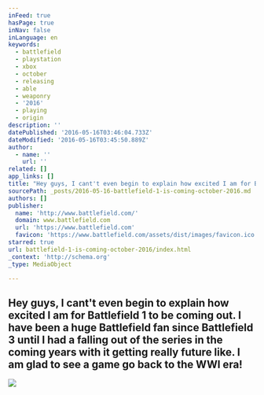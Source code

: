 ```yaml
---
inFeed: true
hasPage: true
inNav: false
inLanguage: en
keywords:
  - battlefield
  - playstation
  - xbox
  - october
  - releasing
  - able
  - weaponry
  - '2016'
  - playing
  - origin
description: ''
datePublished: '2016-05-16T03:46:04.733Z'
dateModified: '2016-05-16T03:45:50.889Z'
author:
  - name: ''
    url: ''
related: []
app_links: []
title: "Hey guys, I cant't even begin to explain how excited I am for Battlefield 1 to be coming out. I have been a huge Battlefield fan since Battlefield 3 until I had a falling out of the series in the coming years with it getting really future like. I am glad to see a game go back to the WWI era!"
sourcePath: _posts/2016-05-16-battlefield-1-is-coming-october-2016.md
authors: []
publisher:
  name: 'http://www.battlefield.com/'
  domain: www.battlefield.com
  url: 'https://www.battlefield.com'
  favicon: 'https://www.battlefield.com/assets/dist/images/favicon.ico'
starred: true
url: battlefield-1-is-coming-october-2016/index.html
_context: 'http://schema.org'
_type: MediaObject

---
```

## Hey guys, I cant't even begin to explain how excited I am for Battlefield 1 to be coming out. I have been a huge Battlefield fan since Battlefield 3 until I had a falling out of the series in the coming years with it getting really future like. I am glad to see a game go back to the WWI era!
![](https://the-grid-user-content.s3-us-west-2.amazonaws.com/ad26964f-c2c4-4365-9063-743cc7a4f266.jpg)